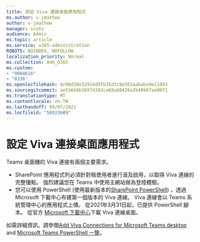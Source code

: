 ```yaml
---
title: 設定 Viva 連接桌面應用程式
ms.author: v-jmathew
author: v-jmathew
manager: scotv
audience: Admin
ms.topic: article
ms.service: o365-administration
ROBOTS: NOINDEX, NOFOLLOW
localization_priority: Normal
ms.collection: Adm_O365
ms.custom:
- "9004616"
- "8336"
ms.openlocfilehash: 8c00d30e32914d9fb35d3c8e563aababa9e11093
ms.sourcegitcommit: ae556b6b26974392ca68a68426a2b40967ae0071
ms.translationtype: MT
ms.contentlocale: zh-TW
ms.lasthandoff: 09/07/2021
ms.locfileid: "58923689"
---
```

# <a name="set-up-the-viva-connections-desktop-app"></a>設定 Viva 連接桌面應用程式

Teams 桌面機的 Viva 連接有兩個主要需求。 

- SharePoint 應用程式列必須針對租使用者進行滾及啟用，以取得 Viva 連線的完整優點。 強烈建議您在 Teams 中使用主網站做為登陸體驗。 
- 您可以使用 PowerShell (使用最新版本的[SharePoint PowerShell](https://docs.microsoft.com/powershell/sharepoint/sharepoint-online/introduction-sharepoint-online-management-shell?view=sharepoint-ps)) ，透過 Microsoft 下載中心布建第一個版本的 Viva 連線。 Viva 連線會以 Teams 系統管理中心的應用程式上傳。 從2021年3月31日起，已提供 PowerShell 腳本。 從官方 [Microsoft 下載中心](https://www.microsoft.com/download/confirmation.aspx?id=102888)下載 Viva 連線桌面。 

如需詳細資訊，請參閱[Add Viva Connections for Microsoft Teams desktop](https://docs.microsoft.com/SharePoint/viva-connections) and [Microsoft Teams PowerShell 一覽](https://docs.microsoft.com/microsoftteams/teams-powershell-overview)。